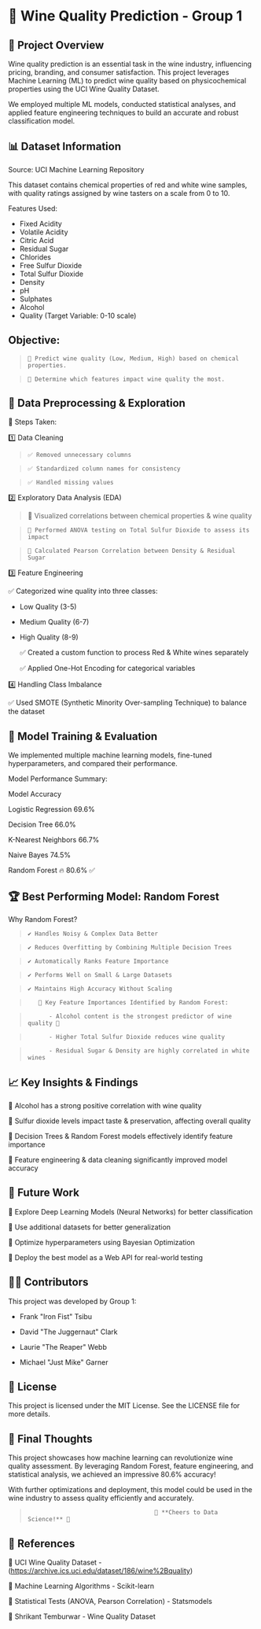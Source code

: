 # 🍷 Wine Quality Prediction - Group 1

## 📌 Project Overview

Wine quality prediction is an essential task in the wine industry, influencing pricing, branding, and consumer satisfaction. This project leverages Machine Learning (ML) to predict wine quality based on physicochemical properties using the UCI Wine Quality Dataset.

We employed multiple ML models, conducted statistical analyses, and applied feature engineering techniques to build an accurate and robust classification model.



## 📊 Dataset Information

Source: UCI Machine Learning Repository

This dataset contains chemical properties of red and white wine samples, with quality ratings assigned by wine tasters on a scale from 0 to 10.

Features Used:
   - Fixed Acidity
   - Volatile Acidity
   - Citric Acid
   - Residual Sugar
   - Chlorides
   - Free Sulfur Dioxide
   - Total Sulfur Dioxide
   - Density
   - pH
   - Sulphates
   - Alcohol
   - Quality (Target Variable: 0-10 scale)

## Objective:
>     🔹 Predict wine quality (Low, Medium, High) based on chemical properties.

>     🔹 Determine which features impact wine quality the most.



## 🔬 Data Preprocessing & Exploration

📌 Steps Taken:

1️⃣ Data Cleaning

>     ✅ Removed unnecessary columns

>     ✅ Standardized column names for consistency

>     ✅ Handled missing values

2️⃣ Exploratory Data Analysis (EDA)

>🔹 Visualized correlations between chemical properties & wine quality

>     🔹 Performed ANOVA testing on Total Sulfur Dioxide to assess its impact

>     🔹 Calculated Pearson Correlation between Density & Residual Sugar

3️⃣ Feature Engineering

✅ Categorized wine quality into three classes:
   - Low Quality (3-5)
   - Medium Quality (6-7)
   - High Quality (8-9)

     ✅ Created a custom function to process Red & White wines separately

     ✅ Applied One-Hot Encoding for categorical variables

4️⃣ Handling Class Imbalance

✅ Used SMOTE (Synthetic Minority Over-sampling Technique) to balance the dataset



## 🤖 Model Training & Evaluation
We implemented multiple machine learning models, fine-tuned hyperparameters, and compared their performance.

Model Performance Summary:

  Model	                                                       Accuracy

  Logistic Regression	                                        69.6%

  Decision Tree	                                              66.0%

  K-Nearest Neighbors	                                        66.7%

  Naive Bayes	                                                 74.5%

  Random Forest	                                           🔥 80.6% ✅



## 🏆 Best Performing Model: Random Forest

Why Random Forest?

>     ✔️ Handles Noisy & Complex Data Better

>     ✔️ Reduces Overfitting by Combining Multiple Decision Trees

>     ✔️ Automatically Ranks Feature Importance

>     ✔️ Performs Well on Small & Large Datasets

>     ✔️ Maintains High Accuracy Without Scaling

>        🔹 Key Feature Importances Identified by Random Forest:

>           - Alcohol content is the strongest predictor of wine quality 🍷

>           - Higher Total Sulfur Dioxide reduces wine quality

>           - Residual Sugar & Density are highly correlated in white wines



## 📈 Key Insights & Findings

   🔹 Alcohol has a strong positive correlation with wine quality

   🔹 Sulfur dioxide levels impact taste & preservation, affecting overall quality

   🔹 Decision Trees & Random Forest models effectively identify feature importance

   🔹 Feature engineering & data cleaning significantly improved model accuracy



## 🚀 Future Work

   🔹 Explore Deep Learning Models (Neural Networks) for better classification

   🔹 Use additional datasets for better generalization

   🔹 Optimize hyperparameters using Bayesian Optimization

   🔹 Deploy the best model as a Web API for real-world testing



## 👨‍💻 Contributors

This project was developed by Group 1:

   - Frank "Iron Fist" Tsibu

   - David "The Juggernaut" Clark

   - Laurie "The Reaper" Webb

   - Michael "Just Mike" Garner



## 📜 License

This project is licensed under the MIT License. See the LICENSE file for more details.



## 📢 Final Thoughts

This project showcases how machine learning can revolutionize wine quality assessment.
By leveraging Random Forest, feature engineering, and statistical analysis, we achieved an impressive 80.6% accuracy!

With further optimizations and deployment, this model could be used in the wine industry to assess quality efficiently and accurately.

>                                         🍷 **Cheers to Data Science!** 🎉




## 🔗 References

   🔹 UCI Wine Quality Dataset - (https://archive.ics.uci.edu/dataset/186/wine%2Bquality)

   🔹 Machine Learning Algorithms - Scikit-learn

   🔹 Statistical Tests (ANOVA, Pearson Correlation) - Statsmodels

   🔹 Shrikant Temburwar - Wine Quality Dataset
